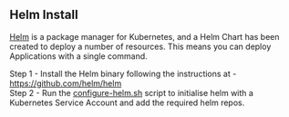 ## Helm Install
[Helm](https://helm.sh/) is a package manager for Kubernetes, and a Helm Chart has been created to deploy a number of resources. This means you can deploy Applications with a single command.

Step 1 - Install the Helm binary following the instructions at - https://github.com/helm/helm  
Step 2 - Run the [configure-helm.sh](https://github.com/cloudpea/Kubernetes/blob/master/helm/configure-helm.sh) script to initialise helm with a Kubernetes Service Account and add the required helm repos.